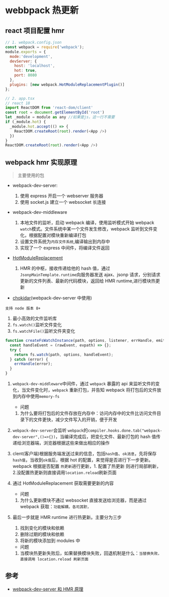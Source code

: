 # webbpack 热更新

## react 项目配置 hmr

```js
// 1. webpack.config.json
const webpack = require('webpack');
module.exports = {
  mode:'development',
  devServer: {
    host: 'localhost',
    hot: true,
    port: 8080
  },
  plugins: [new webpack.HotModuleReplacementPlugin()]
};

// 2. app.tsx
// react 18
import ReactDOM from 'react-dom/client'
const root = document.getElementById('root')
let _module = module as any //如果是js，这一行不需要
if (_module.hot) {
  _module.hot.accept(() => {
    ReactDOM.createRoot(root).render(<App />)
  })
}
ReactDOM.createRoot(root).render(<App />)
```

## webpack hmr 实现原理

> 主要使用的包

- webpack-dev-server:

  1. 使用 express 开启一个 webserver 服务器
  2. 使用 socket.js 建立一个 websocket 长连接

- webpack-dev-middleware

  1. 本地文件的监听，启动 webpack 编译，使用监听模式开始 webpack `watch`模式。文件系统中某一个文件发生修改，webpack 监听到文件变化，根据配置对模块重新编译打包
  2. 设置文件系统为`内存文件系统`,编译输出到内存中
  3. 实现了一个 express 中间件，将编译文件返回

- [HotModuleReplacement](./HotModuleReplacementPlugin.md)

  1. HMR 的中枢，接收传递给他的 hash 值，通过`JsonpMainTemplate.runtime`向服务器发送 ajax、jsonp 请求，分别请求更新的文件列表、最新的代码模块，返回给 HMR runtime,进行模块热更新

- [chokidar](chokidar.md)(webpack-dev-server 中使用)

`支持 node 版本 8+`

1. 最小高效的文件监听库
2. `fs.watch()`监听文件变化
3. `fs.watchFile()`监听文件夹变化

```js
function createFsWatchInstance(path, options, listener, errHandle, emitRaw) {
  const handleEvent = (rawEvent, evpath) => {};
  try {
    return fs.watch(path, options, handleEvent);
  } catch (error) {
    errHandle(error);
  }
}
```

1. `webpack-dev-middleware`中间件，通过 `webpack` 暴露的 api 来监听文件的变化，当文件变化时，`webpack` 重新打包，并告知 webpack 将打包后的文件放到内存中使用`memory-fs`

   - 问题

   1. 为什么要将打包后的文件存放在内存中：访问内存中的文件比访问文件目录下的文件更快，减少文件写入的开销，便于开发

2. `webpack-dev-server`会监听 `webpack`的`compiler.hooks.done.tab("webpack-dev-server",()=>{})`，当编译完成后，把变化文件、最新打包的 hash 值传递给浏览器端，浏览器根据这些来做出相应的操作
3. clent(客户端)根据服务端发送过来的信息，包括`hash值`、`ok消息`，先将保存`hash值`，当收到`ok值`后，根据 hot 的配置，来觉得是否进行下一步更新。webpack 根据是否配置 `热更新`进行更新，1. 配置了热更新 则进行局部刷新，2.没配置热更新则直接调用`location.reload`刷新页面
4. 通过 HotModuleReplacement 获取需要更新的内容

   - 问题

   1. 为什么更新模块不通过 websocket 直接发送给浏览器，而是通过 webpack 获取：`功能解耦，各司其职，`

5. 最后一步就是 HMR runtime 进行热更新。主要分为三步
   1. 找到变化的模块和依赖
   2. 删除过期的模块和依赖
   3. 将新的模块添加到 modules 中
   - 问题
   1. 当模块热更新失败后，如果替换模块失败，回退机制是什么：`当替换失败，直接调用 location.reload 刷新页面`

## 参考

- [webpack-dev-server 和 HMR 原理](https://codeantenna.com/a/30Lyrr1nV5)

